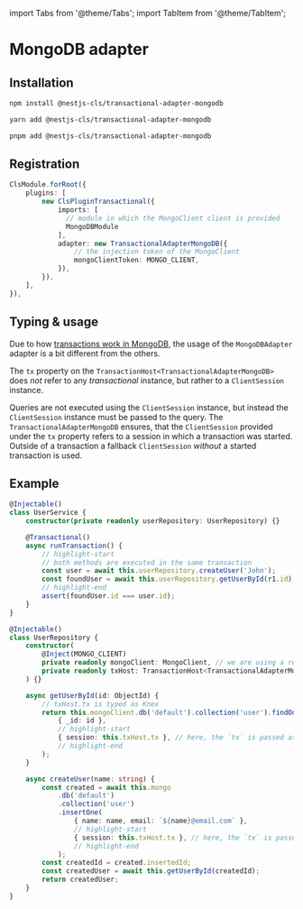 import Tabs from '@theme/Tabs';
import TabItem from '@theme/TabItem';

# MongoDB adapter

## Installation

<Tabs>
<TabItem value="npm" label="npm" default>

```bash
npm install @nestjs-cls/transactional-adapter-mongodb
```

</TabItem>
<TabItem value="yarn" label="yarn">

```bash
yarn add @nestjs-cls/transactional-adapter-mongodb
```

</TabItem>
<TabItem value="pnpm" label="pnpm">

```bash
pnpm add @nestjs-cls/transactional-adapter-mongodb
```

</TabItem>
</Tabs>

## Registration

```ts
ClsModule.forRoot({
    plugins: [
        new ClsPluginTransactional({
            imports: [
              // module in which the MongoClient client is provided
              MongoDBModule
            ],
            adapter: new TransactionalAdapterMongoDB({
                // the injection token of the MongoClient
                mongoClientToken: MONGO_CLIENT,
            }),
        }),
    ],
}),
```

## Typing & usage

Due to how [transactions work in MongoDB](https://www.mongodb.com/docs/drivers/node/current/fundamentals/transactions), the usage of the `MongoDBAdapter` adapter is a bit different from the others.

The `tx` property on the `TransactionHost<TransactionalAdapterMongoDB>` does _not_ refer to any _transactional_ instance, but rather to a `ClientSession` instance.

Queries are not executed using the `ClientSession` instance, but instead the `ClientSession` instance must be passed to the query. The `TransactionalAdapterMongoDB` ensures, that the `ClientSession` provided under the `tx` property refers to a session in which a transaction was started. Outside of a transaction a fallback `ClientSession` _without_ a started transaction is used.

## Example

```ts title="user.service.ts"
@Injectable()
class UserService {
    constructor(private readonly userRepository: UserRepository) {}

    @Transactional()
    async runTransaction() {
        // highlight-start
        // both methods are executed in the same transaction
        const user = await this.userRepository.createUser('John');
        const foundUser = await this.userRepository.getUserById(r1.id);
        // highlight-end
        assert(foundUser.id === user.id);
    }
}
```

```ts title="user.repository.ts"
@Injectable()
class UserRepository {
    constructor(
        @Inject(MONGO_CLIENT)
        private readonly mongoClient: MongoClient, // we are using a regular mongoClient here
        private readonly txHost: TransactionHost<TransactionalAdapterMongoDB>,
    ) {}

    async getUserById(id: ObjectId) {
        // txHost.tx is typed as Knex
        return this.mongoClient.db('default').collection('user').findOne(
            { _id: id },
            // highlight-start
            { session: this.txHost.tx }, // here, the `tx` is passed as the `session`
            // highlight-end
        );
    }

    async createUser(name: string) {
        const created = await this.mongo
            .db('default')
            .collection('user')
            .insertOne(
                { name: name, email: `${name}@email.com` },
                // highlight-start
                { session: this.txHost.tx }, // here, the `tx` is passed as the `session`
                // highlight-end
            );
        const createdId = created.insertedId;
        const createdUser = await this.getUserById(createdId);
        return createdUser;
    }
}
```
